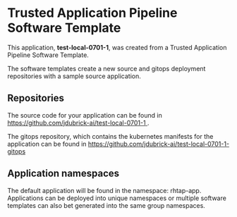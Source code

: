 # Trusted Application Pipeline Software Template

This application, **test-local-0701-1**, was created from a Trusted Application Pipeline Software Template.

The software templates create a new source and gitops deployment repositories with a sample source application. 

## Repositories

The source code for your application can be found in [https://github.com/jdubrick-ai/test-local-0701-1 ](https://github.com/jdubrick-ai/test-local-0701-1 ).
 
The gitops repository, which contains the kubernetes manifests for the application can be found in 
[https://github.com/jdubrick-ai/test-local-0701-1-gitops ](https://github.com/jdubrick-ai/test-local-0701-1-gitops ) 

## Application namespaces 

The default application will be found in the namespace: rhtap-app. Applications can be deployed into unique namespaces or multiple software templates can also bet generated into the same group namespaces.  